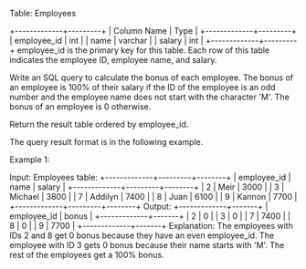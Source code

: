  Table: Employees
 
 
 +-------------+---------+
 | Column Name | Type    |
 +-------------+---------+
 | employee_id | int     |
 | name        | varchar |
 | salary      | int     |
 +-------------+---------+
 employee_id is the primary key for this table.
 Each row of this table indicates the employee ID, employee name, and
 salary.
 
 
 
 
 Write an SQL query to calculate the bonus of each employee. The bonus of an
 employee is 100% of their salary if the ID of the employee is an odd number
 and the employee name does not start with the character 'M'. The bonus of an
 employee is 0 otherwise.
 
 Return the result table ordered by employee_id.
 
 The query result format is in the following example.
 
 
 Example 1:
 
 
 Input: 
 Employees table:
 +-------------+---------+--------+
 | employee_id | name    | salary |
 +-------------+---------+--------+
 | 2           | Meir    | 3000   |
 | 3           | Michael | 3800   |
 | 7           | Addilyn | 7400   |
 | 8           | Juan    | 6100   |
 | 9           | Kannon  | 7700   |
 +-------------+---------+--------+
 Output: 
 +-------------+-------+
 | employee_id | bonus |
 +-------------+-------+
 | 2           | 0     |
 | 3           | 0     |
 | 7           | 7400  |
 | 8           | 0     |
 | 9           | 7700  |
 +-------------+-------+
 Explanation: 
 The employees with IDs 2 and 8 get 0 bonus because they have an even
 employee_id.
 The employee with ID 3 gets 0 bonus because their name starts with 'M'.
 The rest of the employees get a 100% bonus.
 
 



